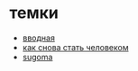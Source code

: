 # темки

* [вводная](README.md)
* [как снова стать человеком](evolution_manual.md)
* [sugoma](amogus_lore.md)
